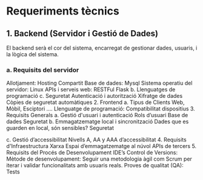 # Requeriments tècnics

## 1. Backend (Servidor i Gestió de Dades)
El backend serà el cor del sistema, encarregat de gestionar dades, usuaris, i la lògica del sistema.

### a. Requisits del servidor
Allotjament: Hosting Compartit
Base de dades: Mysql 
Sistema operatiu del servidor: Linux 
APIs i serveis web: RESTFul  Flask
b. Llenguatges de programació
c. Seguretat
Autenticació i autorització
Xifratge de dades
Còpies de seguretat automàtiques
2. Frontend
a. Tipus de Clients
Web, Mòbil, Esciptori ….
Llenguatge de programació:
Compatibilitat dispositius
3. Requisits Generals
a. Gestió d'usuari i autenticació
Rols d’usuari
Base de dades
Seguretat
b. Emmagatzematge local i sincronització
Dades que es guarden en local, són sensibles?
Seguretat

c. Gestió d’accessibilitat
Nivells A, AA y AAA d’accessibilitat
4. Requisits d'Infraestructura
Xarxa
Espai d’emmagatzematge al núvol
APIs de tercers
5. Requisits del Procés de Desenvolupament
IDE’s
Control de Versions:
Mètode de desenvolupament: Seguir una metodologia àgil com Scrum per iterar i validar funcionalitats amb usuaris reals.
Proves de qualitat (QA): Tests
